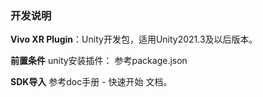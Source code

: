 ### 开发说明

**Vivo XR Plugin**：Unity开发包，适用Unity2021.3及以后版本。

**前置条件**
unity安装插件： 参考package.json

**SDK导入**
参考doc手册 - 快速开始 文档。


